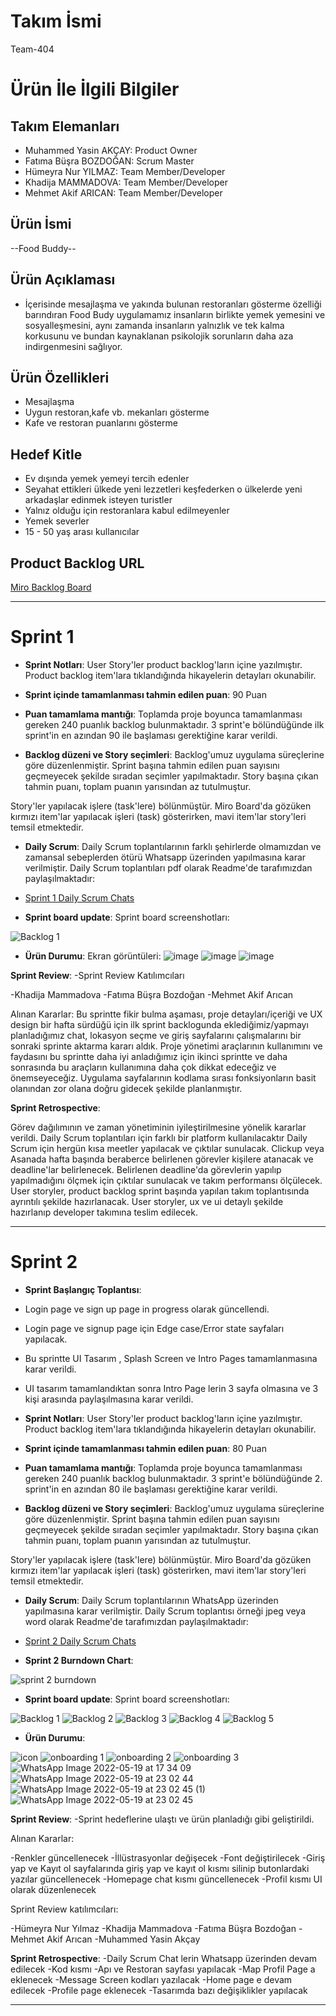 # **Takım İsmi**

Team-404

# Ürün İle İlgili Bilgiler

## Takım Elemanları

- Muhammed Yasin AKÇAY: Product Owner
- Fatıma Büşra BOZDOĞAN: Scrum Master
- Hümeyra Nur YILMAZ: Team Member/Developer
- Khadija MAMMADOVA: Team Member/Developer
- Mehmet Akif ARICAN: Team Member/Developer

## Ürün İsmi

--Food Buddy--

## Ürün Açıklaması

- İçerisinde mesajlaşma ve yakında bulunan restoranları gösterme özelliği barındıran Food Budy uygulamamız insanların birlikte yemek yemesini ve sosyalleşmesini, aynı zamanda insanların yalnızlık ve tek kalma korkusunu ve bundan kaynaklanan psikolojik sorunların daha aza indirgenmesini sağlıyor.

## Ürün Özellikleri

- Mesajlaşma
- Uygun restoran,kafe vb. mekanları gösterme
- Kafe ve restoran puanlarını gösterme


## Hedef Kitle

- Ev dışında yemek yemeyi tercih edenler
- Seyahat ettikleri ülkede yeni lezzetleri keşfederken o ülkelerde yeni arkadaşlar edinmek isteyen turistler
- Yalnız olduğu için restoranlara kabul edilmeyenler
- Yemek severler
- 15 - 50 yaş arası kullanıcılar

## Product Backlog URL

[Miro Backlog Board](https://miro.com/app/board/uXjVO6VTeRg=/)

---

# Sprint 1

- **Sprint Notları**: User Story'ler product backlog'ların içine yazılmıştır. Product backlog item'lara tıklandığında hikayelerin detayları okunabilir.

- **Sprint içinde tamamlanması tahmin edilen puan**: 90 Puan

- **Puan tamamlama mantığı**: Toplamda proje boyunca tamamlanması gereken 240 puanlık backlog bulunmaktadır. 3 sprint'e bölündüğünde ilk sprint'in en azından 90 ile başlaması gerektiğine karar verildi.

- **Backlog düzeni ve Story seçimleri**: Backlog'umuz uygulama süreçlerine göre düzenlenmiştir. Sprint başına tahmin edilen puan sayısını geçmeyecek şekilde sıradan seçimler yapılmaktadır. Story başına çıkan tahmin puanı, toplam puanın yarısından az tutulmuştur. 

Story'ler yapılacak işlere (task'lere) bölünmüştür. Miro Board'da gözüken kırmızı item'lar yapılacak işleri (task) gösterirken, mavi item'lar story'leri temsil etmektedir.

- **Daily Scrum**: Daily Scrum toplantılarının farklı şehirlerde olmamızdan ve zamansal sebeplerden ötürü Whatsapp üzerinden yapılmasına karar verilmiştir. Daily Scrum toplantıları pdf olarak Readme'de tarafımızdan paylaşılmaktadır:

 - [Sprint 1 Daily Scrum Chats](https://drive.google.com/file/d/1I4u6w5_NKyDebWGJekZMCFaj-Uv7JPVP/view?usp=sharing)

- **Sprint board update**: Sprint board screenshotları: 

![Backlog 1](https://user-images.githubusercontent.com/48837914/167316517-cb6109dd-5686-4b12-a1d9-c7ad21c136a1.png)




- **Ürün Durumu**: Ekran görüntüleri:
![image](https://user-images.githubusercontent.com/48837914/167315634-65a28643-3777-4731-9d86-336080f1b51b.png)
![image](https://user-images.githubusercontent.com/48837914/167315829-66f7c1a7-8313-43cf-bf87-36474685ec58.png)
![image](https://user-images.githubusercontent.com/48837914/167417856-a0632fed-deed-4186-8ee8-07ad2bd20c01.jpeg)


**Sprint Review**: 
 -Sprint Review Katılımcıları

-Khadija Mammadova
-Fatıma Büşra Bozdoğan
-Mehmet Akif Arıcan

Alınan Kararlar: 
Bu sprintte fikir bulma aşaması, proje detayları/içeriği ve UX design bir hafta sürdüğü için ilk sprint backlogunda eklediğimiz/yapmayı planladığımız chat, lokasyon seçme ve giriş sayfalarını çalışmalarını bir sonraki sprinte aktarma kararı aldık. Proje yönetimi araçlarının kullanımını ve faydasını bu sprintte daha iyi anladığımız için ikinci sprintte ve daha sonrasında bu araçların kullanımına daha çok dikkat edeceğiz ve önemseyeceğiz. Uygulama sayfalarının kodlama sırası fonksiyonların basit olanından zor olana doğru gidecek şekilde planlanmıştır.

**Sprint Retrospective**:

Görev dağılımının ve zaman yönetiminin iyileştirilmesine yönelik kararlar verildi.
Daily Scrum toplantıları için farklı bir platform kullanılacaktır
Daily Scrum için hergün kısa meetler yapılacak ve çıktılar sunulacak.
Clickup veya Asanada hafta başında beraberce belirlenen görevler kişilere atanacak ve deadline'lar belirlenecek.
Belirlenen deadline'da görevlerin yapılıp yapılmadığını ölçmek için çıktılar sunulacak ve takım performansı ölçülecek.
User storyler, product backlog sprint başında yapılan takım toplantısında ayrıntılı şekilde hazırlanacak. 
User storyler, ux ve ui detaylı şekilde hazırlanıp developer takımına teslim edilecek.

---

# Sprint 2

- **Sprint Başlangıç Toplantısı**: 
- Login page ve sign up page in progress olarak güncellendi.
- Login page ve signup page için Edge case/Error state sayfaları yapılacak.
- Bu sprintte UI Tasarım , Splash Screen ve Intro Pages tamamlanmasına karar verildi.
- UI tasarım tamamlandıktan sonra Intro Page lerin 3 sayfa olmasına ve 3 kişi arasında paylaşılmasına karar verildi.

- **Sprint Notları**: User Story'ler product backlog'ların içine yazılmıştır. Product backlog item'lara tıklandığında hikayelerin detayları okunabilir.

- **Sprint içinde tamamlanması tahmin edilen puan**: 80 Puan

- **Puan tamamlama mantığı**: Toplamda proje boyunca tamamlanması gereken 240 puanlık backlog bulunmaktadır. 3 sprint'e bölündüğünde 2. sprint'in en azından 80 ile başlaması gerektiğine karar verildi.

- **Backlog düzeni ve Story seçimleri**: Backlog'umuz uygulama süreçlerine göre düzenlenmiştir. Sprint başına tahmin edilen puan sayısını geçmeyecek şekilde sıradan seçimler yapılmaktadır. Story başına çıkan tahmin puanı, toplam puanın yarısından az tutulmuştur. 

Story'ler yapılacak işlere (task'lere) bölünmüştür. Miro Board'da gözüken kırmızı item'lar yapılacak işleri (task) gösterirken, mavi item'lar story'leri temsil etmektedir.

- **Daily Scrum**: Daily Scrum toplantılarının WhatsApp üzerinden yapılmasına karar verilmiştir. Daily Scrum toplantısı örneği jpeg veya word olarak Readme'de tarafımızdan paylaşılmaktadır:

 - [Sprint 2 Daily Scrum Chats](https://drive.google.com/file/d/10KKrWtX3fSAIoD89js1quEoY-v9yf2CZ/view?usp=sharing)


- **Sprint 2 Burndown Chart**:
 


![sprint 2 burndown](https://user-images.githubusercontent.com/48837914/169868941-49140920-7e12-4355-adf3-431f8382bea4.PNG)




- **Sprint board update**: Sprint board screenshotları: 

![Backlog 1](https://user-images.githubusercontent.com/48837914/167827317-70ea9c12-9251-4a9f-a1d4-a5969f76b041.png)
![Backlog 2](https://user-images.githubusercontent.com/48837914/169668916-53706089-5af1-4814-82f3-6ac3eafa9f93.PNG)
![Backlog 3](https://user-images.githubusercontent.com/48837914/169668918-7a69f99e-8f6e-4e6e-b0f7-cceb47b85bbe.PNG)
![Backlog 4](https://user-images.githubusercontent.com/48837914/169668924-76725332-6ad1-4088-8e48-7ee6fb8462bf.PNG)
![Backlog 5](https://user-images.githubusercontent.com/48837914/169668927-987ea189-e11d-490e-b31b-c37c3dd20aef.PNG)


- **Ürün Durumu**: 
 

![icon](https://user-images.githubusercontent.com/48837914/169671125-d3cf5497-fcd5-4ecb-9af9-1905f4286d27.PNG)
![onboarding 1](https://user-images.githubusercontent.com/48837914/169671138-d7419bf3-65c8-416f-aea4-d1d04f2d606a.PNG)
![onboarding 2](https://user-images.githubusercontent.com/48837914/169671141-597091ab-e5b5-45b7-b902-97a8a6bb0a23.PNG)
![onboarding 3](https://user-images.githubusercontent.com/48837914/169671143-60d7bc87-3c60-4ead-8f7b-324c74dcb757.PNG)
![WhatsApp Image 2022-05-19 at 17 34 09](https://user-images.githubusercontent.com/48837914/169669066-a32fedee-3f4a-4d52-8379-bba19c9fe27b.jpeg)
![WhatsApp Image 2022-05-19 at 23 02 44](https://user-images.githubusercontent.com/48837914/169669077-0ee5cdc1-0f24-4dd2-966e-67f8a998839c.jpeg)
![WhatsApp Image 2022-05-19 at 23 02 45 (1)](https://user-images.githubusercontent.com/48837914/169669080-1229551c-f371-4756-961a-2de5bf359765.jpeg)
![WhatsApp Image 2022-05-19 at 23 02 45](https://user-images.githubusercontent.com/48837914/169669084-f2447c55-2cee-4403-894d-ea9466b4f938.jpeg)

**Sprint Review**: 
 -Sprint hedeflerine ulaştı ve ürün planladığı gibi geliştirildi.

Alınan Kararlar: 

-Renkler güncellenecek
-İllüstrasyonlar değişecek 
-Font değiştirilecek
-Giriş yap ve Kayıt ol sayfalarında giriş yap ve kayıt ol kısmı silinip butonlardaki yazılar güncellenecek
-Homepage chat kısmı güncellenecek
-Profil kısmı UI olarak düzenlenecek


Sprint Review katılımcıları:

-Hümeyra Nur Yılmaz
-Khadija Mammadova
-Fatıma Büşra Bozdoğan
-Mehmet Akif Arıcan
-Muhammed Yasin Akçay


**Sprint Retrospective**:
-Daily Scrum Chat lerin Whatsapp üzerinden devam edilecek 
-Kod kısmı -Apı ve Restoran sayfası yapılacak
-Map Profil Page a eklenecek
-Message Screen kodları yazılacak
-Home page e devam edilecek
-Profile page eklenecek 
-Tasarımda bazı değişiklikler yapılacak 




---


